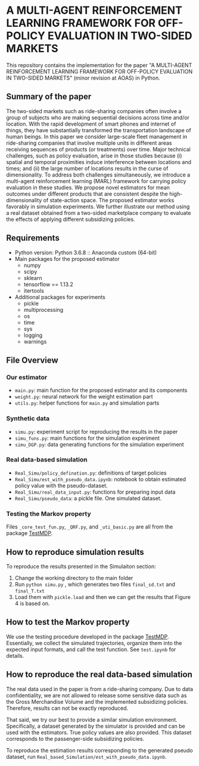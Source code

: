 
# A MULTI-AGENT REINFORCEMENT LEARNING FRAMEWORK FOR OFF-POLICY EVALUATION IN TWO-SIDED MARKETS

This repository contains the implementation for the paper "A MULTI-AGENT REINFORCEMENT LEARNING FRAMEWORK FOR OFF-POLICY EVALUATION IN TWO-SIDED MARKETS" (minor revision at AOAS) in Python.

## Summary of the paper

The two-sided markets such as ride-sharing companies often involve a group of subjects who are making sequential decisions across time and/or location. With the rapid development of smart phones and internet of things, they have substantially transformed the transportation landscape of human
beings. In this paper we consider large-scale fleet management in ride-sharing companies that involve multiple units in different areas receiving sequences
of products (or treatments) over time. Major technical challenges, such as policy evaluation, arise in those studies because (i) spatial and temporal proximities induce interference between locations and times; and (ii) the large number of locations results in the curse of dimensionality. To address both
challenges simultaneously, we introduce a multi-agent reinforcement learning (MARL) framework for carrying policy evaluation in these studies. We
propose novel estimators for mean outcomes under different products that are consistent despite the high-dimensionality of state-action space. The proposed estimator works favorably in simulation experiments. We further illustrate our method using a real dataset obtained from a two-sided marketplace company to evaluate the effects of applying different subsidizing policies.



## Requirements
* Python version: Python 3.6.8 :: Anaconda custom (64-bit)
* Main packages for the proposed estimator
    - numpy
    - scipy
    - sklearn
    - tensorflow == 1.13.2
    - itertools
* Additional packages for experiments
    - pickle
    - multiprocessing
    - os
    - time
    - sys
    - logging
    - warnings


## File Overview
### Our estimator
* `main.py`: main function for the proposed estimator and its components
* `weight.py`: neural network for the weight estimation part
* `utils.py`: helper functions for `main.py` and simulation parts

### Synthetic data
* `simu.py`: experiment script for reproducing the results in the paper
* `simu_funs.py`: main functions for the simulation experiment
* `simu_DGP.py`: data generating functions for the simulation experiment

### Real data-based simulation
* `Real_Simu/policy_defination.py`: definitions of target policies 
* `Real_Simu/est_with_pseudo_data.ipynb`: notebook to obtain estimated policy value with the pseudo-dataset. 
* `Real_Simu/real_data_input.py`: functions for preparing input data
* `Real_Simu/pseudo_data`: a pickle file. One simulated dataset. 

### Testing the Markov property
Files `_core_test_fun.py`, `_QRF.py`, and `_uti_basic.py` are all from the package [TestMDP](https://github.com/RunzheStat/TestMDP). 

## How to reproduce simulation results
To reproduce the results presented in the Simulaiton section:

1. Change the working directory to the main folder 
2. Run `python simu.py` , which generates two files `final_sd.txt` and `final_T.txt`
3. Load them with `pickle.load` and then we can get the results that Figure 4 is based on.


## How to test the Markov property
We use the testing procedure developed in the package [TestMDP](https://github.com/RunzheStat/TestMDP). 
Essentially, we collect the simulated trajectories, organize them into the expected input formats, and call the test function. 
See `test.ipynb` for details. 

## How to reproduce the real data-based simulation
The real data used in the paper is from a ride-sharing company. 
Due to data confidentiality, we are not allowed to release some sensitive data such as the Gross Merchandise Volume and the implemented subsidizing policies. 
Therefore, results can not be exactly reproduced. 

That said, we try our best to provide a similar simulation environment. 
Specifically, a dataset generated by the simulator is provided and can be used with the estimators. True policy values are also provided. This dataset corresponds to the passenger-side subsidizing policies. 

To reproduce the estimation results corresponding to the generated pseudo dataset, run `Real_based_Simulation/est_with_pseudo_data.ipynb`. 
